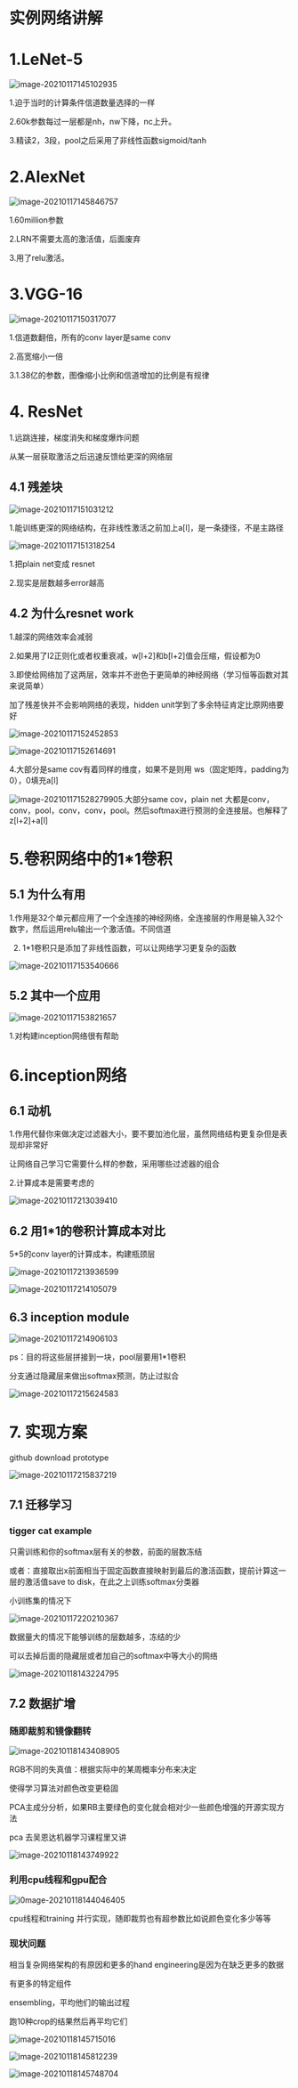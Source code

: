 # 实例网络讲解

# 1.LeNet-5

![image-20210117145102935](assets/image-20210117145102935.png)

1.迫于当时的计算条件信道数量选择的一样

2.60k参数每过一层都是nh，nw下降，nc上升。

3.精读2，3段，pool之后采用了非线性函数sigmoid/tanh

# 2.AlexNet

![image-20210117145846757](assets/image-20210117145846757.png)

1.60million参数

2.LRN不需要太高的激活值，后面废弃

3.用了relu激活。

# 3.VGG-16

![image-20210117150317077](assets/image-20210117150317077.png)

1.信道数翻倍，所有的conv layer是same conv

2.高宽缩小一倍

3.1.38亿的参数，图像缩小比例和信道增加的比例是有规律

# 4. ResNet

1.远跳连接，梯度消失和梯度爆炸问题

从某一层获取激活之后迅速反馈给更深的网络层

## 4.1 残差块

![image-20210117151031212](assets/image-20210117151031212.png)

1.能训练更深的网络结构，在非线性激活之前加上a[l]，是一条捷径，不是主路径

![image-20210117151318254](assets/image-20210117151318254.png)

1.把plain net变成 resnet

2.现实是层数越多error越高

## 4.2 为什么resnet work

1.越深的网络效率会减弱

2.如果用了l2正则化或者权重衰减，w[l+2]和b[l+2]值会压缩，假设都为0

3.即使给网络加了这两层，效率并不逊色于更简单的神经网络（学习恒等函数对其来说简单）

加了残差快并不会影响网络的表现，hidden unit学到了多余特征肯定比原网络要好

![image-20210117152452853](assets/image-20210117152452853.png)

![image-20210117152614691](assets/image-20210117152614691.png)

4.大部分是same cov有着同样的维度，如果不是则用 ws（固定矩阵，padding为0），0填充a[l]

![image-20210117152827990](assets/image-20210117152827990.png)5.大部分same cov，plain net 大都是conv，conv，pool，conv，conv，pool。然后softmax进行预测的全连接层。也解释了z[l+2]+a[l]



# 5.卷积网络中的1*1卷积

## 5.1 为什么有用

1.作用是32个单元都应用了一个全连接的神经网络，全连接层的作用是输入32个数字，然后运用relu输出一个激活值。不同信道

2. 1*1卷积只是添加了非线性函数，可以让网络学习更复杂的函数

![image-20210117153540666](assets/image-20210117153540666.png)

## 5.2 其中一个应用

![image-20210117153821657](assets/image-20210117153821657.png)

1.对构建inception网络很有帮助

# 6.inception网络

## 6.1 动机

1.作用代替你来做决定过滤器大小，要不要加池化层，虽然网络结构更复杂但是表现却非常好

让网络自己学习它需要什么样的参数，采用哪些过滤器的组合

2.计算成本是需要考虑的

![image-20210117213039410](assets/image-20210117213039410.png)





## 6.2 用1*1的卷积计算成本对比

5*5的conv layer的计算成本，构建瓶颈层

![image-20210117213936599](assets/image-20210117213936599.png)

![image-20210117214105079](assets/image-20210117214105079.png)





## 6.3 inception module

![image-20210117214906103](assets/image-20210117214906103.png)

ps：目的将这些层拼接到一块，pool层要用1*1卷积

分支通过隐藏层来做出softmax预测，防止过拟合

![image-20210117215624583](assets/image-20210117215624583.png)





# 7. 实现方案

github download prototype

![image-20210117215837219](assets/image-20210117215837219.png)





## 7.1 迁移学习

### tigger cat example

只需训练和你的softmax层有关的参数，前面的层数冻结

或者：直接取出x前面相当于固定函数直接映射到最后的激活函数，提前计算这一层的激活值save to disk，在此之上训练softmax分类器

小训练集的情况下

![image-20210117220210367](assets/image-20210117220210367.png)

数据量大的情况下能够训练的层数越多，冻结的少

可以去掉后面的隐藏层或者加自己的softmax中等大小的网络

![image-20210118143224795](assets/image-20210118143224795.png)

## 

## 7.2 数据扩增

### 随即裁剪和镜像翻转

![image-20210118143408905](assets/image-20210118143408905.png)



RGB不同的失真值：根据实际中的某周概率分布来决定

使得学习算法对颜色改变更稳固

PCA主成分分析，如果RB主要绿色的变化就会相对少一些颜色增强的开源实现方法

pca 去吴恩达机器学习课程里又讲

![image-20210118143749922](assets/image-20210118143749922.png)



### 利用cpu线程和gpu配合

![i0mage-20210118144046405](assets/image-20210118144046405.png)

cpu线程和training 并行实现，随即裁剪也有超参数比如说颜色变化多少等等



### 现状问题

相当复杂网络架构的有原因和更多的hand engineering是因为在缺乏更多的数据

有更多的特定组件

ensembling，平均他们的输出过程

跑10种crop的结果然后再平均它们

![image-20210118145715016](assets/image-20210118145715016.png)

![image-20210118145812239](assets/image-20210118145812239.png)



![image-20210118145748704](assets/image-20210118145748704.png)